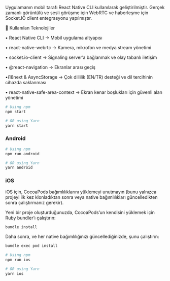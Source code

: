 Uygulamanın mobil tarafı React Native CLI kullanılarak geliştirilmiştir. Gerçek zamanlı görüntülü ve sesli görüşme için WebRTC ve haberleşme için Socket.IO client entegrasyonu yapılmıştır.

🔴 Kullanılan Teknolojiler

󠁯•󠁏󠁏 React Native CLI → Mobil uygulama altyapısı

󠁯•󠁏󠁏 react-native-webrtc → Kamera, mikrofon ve medya stream yönetimi

󠁯•󠁏󠁏 socket.io-client → Signaling server’a bağlanmak ve olay tabanlı iletişim

󠁯•󠁏󠁏 @react-navigation → Ekranlar arası geçiş 

󠁯•󠁏󠁏i18next & AsyncStorage → Çok dillilik (EN/TR) desteği ve dil tercihinin cihazda saklanması

󠁯•󠁏󠁏 react-native-safe-area-context → Ekran kenar boşlukları için güvenli alan yönetimi


```sh
# Using npm
npm start

# OR using Yarn
yarn start
```



### Android

```sh
# Using npm
npm run android

# OR using Yarn
yarn android
```

### iOS

iOS için, CocoaPods bağımlılıklarını yüklemeyi unutmayın (bunu yalnızca projeyi ilk kez klonladıktan sonra veya native bağımlılıkları güncelledikten sonra çalıştırmanız gerekir).

Yeni bir proje oluşturduğunuzda, CocoaPods’un kendisini yüklemek için Ruby bundler’ı çalıştırın:

```sh
bundle install
```

Daha sonra, ve her native bağımlılığınızı güncellediğinizde, şunu çalıştırın:

```sh
bundle exec pod install
```


```sh
# Using npm
npm run ios

# OR using Yarn
yarn ios
```

